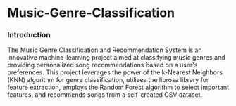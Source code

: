 # Music-Genre-Classification
### Introduction
The Music Genre Classification and Recommendation System is an innovative machine-learning project aimed at classifying music genres and providing personalized song recommendations based on a user's preferences. This project leverages the power of the k-Nearest Neighbors (KNN) algorithm for genre classification, utilizes the librosa library for feature extraction, employs the Random Forest algorithm to select important features, and recommends songs from a self-created CSV dataset.
